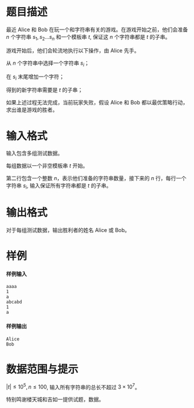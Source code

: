 
# 题目描述

最近 Alice 和 Bob 在玩一个和字符串有关的游戏。在游戏开始之前，他们会准备 $n$ 个字符串 $s_1, s_2 \ldots s_n$ 和一个模板串 $t$, 保证这 $n$ 个字符串都是 $t$ 的子串。

游戏开始后，他们会轮流地执行以下操作，由 Alice 先手。

从 $n$ 个字符串中选择一个字符串 $s_i$；

在 $s_i$ 末尾增加一个字符；

得到的新字符串需要是 $t$ 的子串；

如果上述过程无法完成，当前玩家失败，假设 Alice 和 Bob 都以最优策略行动，求出谁是游戏的胜者。

# 输入格式

输入包含多组测试数据。

每组数据以一个非空模板串 $t$ 开始。

第二行包含一个整数 $n$，表示他们准备的字符串数量，接下来的 $n$ 行，每行一个字符串 $s_i$, 输入保证所有字符串都是 $t$ 的子串。

# 输出格式

对于每组测试数据，输出胜利者的姓名 Alice 或 Bob。

# 样例

#### 样例输入

```plain
aaaa
1
a
abcabd
1
a
```
#### 样例输出
```plain
Alice
Bob
```

# 数据范围与提示

$|t|\le 10^5, n\le 100$, 输入所有字符串的总长不超过 $3 \times 10^7$。

特别鸣谢楼天城和吉如一提供试题，数据。

